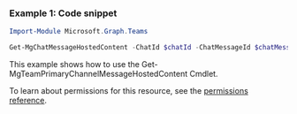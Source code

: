 ### Example 1: Code snippet

```powershellImport-Module Microsoft.Graph.Teams

Get-MgChatMessageHostedContent -ChatId $chatId -ChatMessageId $chatMessageId -ChatMessageHostedContentId $chatMessageHostedContentId
```
This example shows how to use the Get-MgTeamPrimaryChannelMessageHostedContent Cmdlet.
To learn about permissions for this resource, see the [permissions reference](/graph/permissions-reference).

